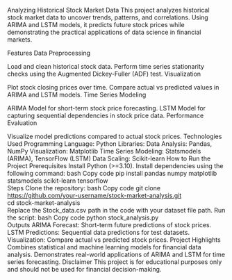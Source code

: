 Analyzing Historical Stock Market Data
This project analyzes historical stock market data to uncover trends, patterns, and correlations. Using ARIMA and LSTM models, it predicts future stock prices while demonstrating the practical applications of data science in financial markets.

Features
Data Preprocessing

Load and clean historical stock data.
Perform time series stationarity checks using the Augmented Dickey-Fuller (ADF) test.
Visualization

Plot stock closing prices over time.
Compare actual vs predicted values in ARIMA and LSTM models.
Time Series Modeling

ARIMA Model for short-term stock price forecasting.
LSTM Model for capturing sequential dependencies in stock price data.
Performance Evaluation

Visualize model predictions compared to actual stock prices.
Technologies Used
Programming Language: Python
Libraries:
Data Analysis: Pandas, NumPy
Visualization: Matplotlib
Time Series Modeling: Statsmodels (ARIMA), TensorFlow (LSTM)
Data Scaling: Scikit-learn
How to Run the Project
Prerequisites
Install Python (>=3.10).
Install dependencies using the following command:
bash
Copy code
pip install pandas numpy matplotlib statsmodels scikit-learn tensorflow  
Steps
Clone the repository:
bash
Copy code
git clone https://github.com/your-username/stock-market-analysis.git  
cd stock-market-analysis  
Replace the Stock_data.csv path in the code with your dataset file path.
Run the script:
bash
Copy code
python stock_analysis.py  
Outputs
ARIMA Forecast: Short-term future predictions of stock prices.
LSTM Predictions: Sequential data predictions for test datasets.
Visualization: Compare actual vs predicted stock prices.
Project Highlights
Combines statistical and machine learning models for financial data analysis.
Demonstrates real-world applications of ARIMA and LSTM for time series forecasting.
Disclaimer
This project is for educational purposes only and should not be used for financial decision-making.
